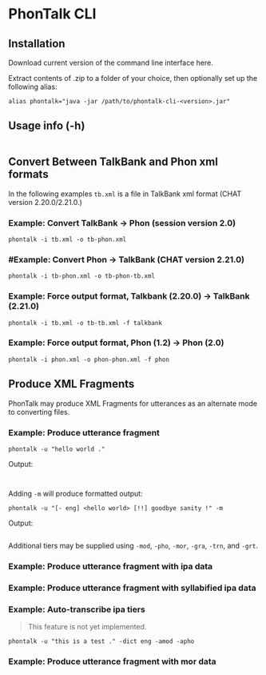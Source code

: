 # PhonTalk CLI

## Installation

Download current version of the command line interface here.

Extract contents of .zip to a folder of your choice, then optionally set up the following alias:

```
alias phontalk="java -jar /path/to/phontalk-cli-<version>.jar"
```

## Usage info (-h)

```

```

## Convert Between TalkBank and Phon xml formats

In the following examples ```tb.xml``` is a file in TalkBank xml format (CHAT version 2.20.0/2.21.0.)

### Example: Convert TalkBank -> Phon (session version 2.0)
```
phontalk -i tb.xml -o tb-phon.xml
```

### #Example: Convert  Phon -> TalkBank (CHAT version 2.21.0)
```
phontalk -i tb-phon.xml -o tb-phon-tb.xml
```

### Example: Force output format, Talkbank (2.20.0) -> TalkBank (2.21.0)
```
phontalk -i tb.xml -o tb-tb.xml -f talkbank
```

### Example: Force output format, Phon (1.2) -> Phon (2.0)
```
phontalk -i phon.xml -o phon-phon.xml -f phon
```

## Produce XML Fragments

PhonTalk may produce XML Fragments for utterances as an alternate mode to converting files.

### Example: Produce utterance fragment

```
phontalk -u "hello world ."
```

Output:
```
   
```

Adding ```-m``` will produce formatted output:

```
phontalk -u "[- eng] <hello world> [!!] goodbye sanity !" -m
```

Output:
```

```

Additional tiers may be supplied using ```-mod```, ```-pho```, ```-mor```, ```-gra```,
```-trn```, and ```-grt```.

### Example: Produce utterance fragment with ipa data

### Example: Produce utterance fragment with syllabified ipa data

### Example: Auto-transcribe ipa tiers

> This feature is not yet implemented.

```
phontalk -u "this is a test ." -dict eng -amod -apho
```

### Example: Produce utterance fragment with mor data

